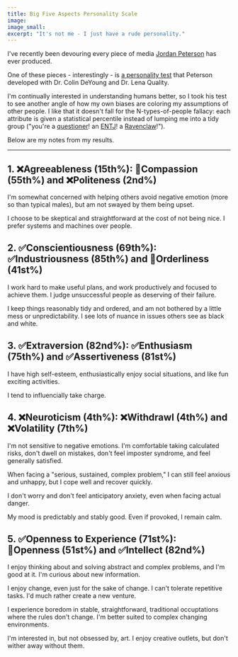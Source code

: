 ```yaml
---
title: Big Five Aspects Personality Scale
image:
image_small:
excerpt: "It's not me - I just have a rude personality."
---
```


I've recently been devouring every piece of media [Jordan Peterson](https://jordanbpeterson.com/) has ever produced.

One of these pieces - interestingly - is [a personality test](https://www.understandmyself.com/) that Peterson developed with Dr. Colin DeYoung and Dr. Lena Quality.

I'm continually interested in understanding humans better, so I took his test to see another angle of how my own biases are coloring my assumptions of other people. I like that it doesn't fall for the N-types-of-people fallacy: each attribute is given a statistical percentile instead of lumping me into a tidy group ("you're a [questioner](https://gretchenrubin.com/2017/06/questioners-video/)! an [ENTJ](https://www.16personalities.com/entj-personality)! a [Ravenclaw](http://sortinghatchats.tumblr.com/post/93714122718/our-favorite-game-basic-sorting-system)!").

Below are my notes from my results.

---

## 1. ❌Agreeableness (15th%): 🔹Compassion (55th%) and ❌Politeness (2nd%)

I'm somewhat concerned with helping others avoid negative emotion (more so than typical males), but am not swayed by them being upset.

I choose to be skeptical and straightforward at the cost of not being nice. I prefer systems and machines over people.

## 2. ✅Conscientiousness (69th%): ✅Industriousness (85th%) and 🔹Orderliness (41st%)

I work hard to make useful plans, and work productively and focused to achieve them. I judge unsuccessful people as deserving of their failure.

I keep things reasonably tidy and ordered, and am not bothered by a little mess or unpredictability. I see lots of nuance in issues others see as black and white.

## 3. ✅Extraversion (82nd%): ✅Enthusiasm (75th%) and ✅Assertiveness (81st%)

I have high self-esteem, enthusiastically enjoy social situations, and like fun exciting activities.

I tend to influencially take charge.

## 4. ❌Neuroticism (4th%): ❌Withdrawl (4th%) and ❌Volatility (7th%)

I'm not sensitive to negative emotions. I'm comfortable taking calculated risks, don't dwell on mistakes, don't feel imposter syndrome, and feel generally satisfied.

When facing a "serious, sustained, complex problem," I can still feel anxious and unhappy, but I cope well and recover quickly.

I don't worry and don't feel anticipatory anxiety, even when facing actual danger.

My mood is predictably and stably good. Even if provoked, I remain calm.

## 5. ✅Openness to Experience (71st%): 🔹Openness (51st%) and ✅Intellect (82nd%)

I enjoy thinking about and solving abstract and complex problems, and I'm good at it. I'm curious about new information.

I enjoy change, even just for the sake of change. I can't tolerate repetitive tasks. I'd much rather create a new venture.

I experience boredom in stable, straightforward, traditional occuptations where the rules don't change. I'm better suited to complex changing environments.

I'm interested in, but not obsessed by, art. I enjoy creative outlets, but don't wither away without them.
